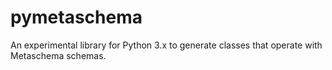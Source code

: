 # pymetaschema
An experimental library for Python 3.x to generate classes that operate with Metaschema schemas.
